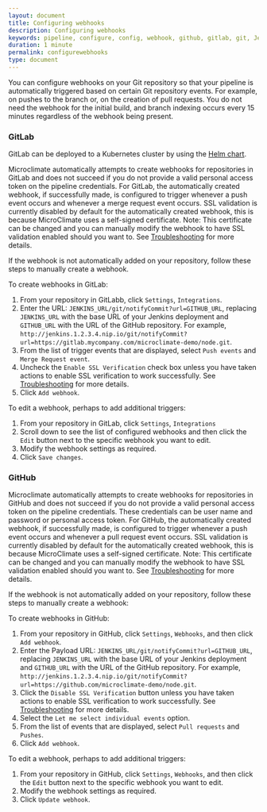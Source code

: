 ```yaml
---
layout: document
title: Configuring webhooks
description: Configuring webhooks
keywords: pipeline, configure, config, webhook, github, gitlab, git, Jenkins, travis
duration: 1 minute
permalink: configurewebhooks
type: document
---
```


You can configure webhooks on your Git repository so that your pipeline is automatically triggered based on certain Git repository events. For example, on pushes to the branch or, on the creation of pull requests. You do not need the webhook for the initial build, and branch indexing occurs every 15 minutes regardless of the webhook being present.

### GitLab

GitLab can be deployed to a Kubernetes cluster by using the [Helm chart](https://docs.gitlab.com/ce/install/kubernetes/gitlab_omnibus.html).

Microclimate automatically attempts to create webhooks for repositories in GitLab and does not succeed if you do not provide a valid personal access token on the pipeline credentials. For GitLab, the automatically created webhook, if successfully made, is configured to trigger whenever a push event occurs and whenever a merge request event occurs. SSL validation is currently disabled by default for the automatically created webhook, this is because MicroClimate uses a self-signed certificate.  Note: This certificate can be changed and you can manually modify the webhook to have SSL validation enabled should you want to. See [Troubleshooting](./troubleshooting) for more details.

If the webhook is not automatically added on your repository, follow these steps to manually create a webhook.

To create webhooks in GitLab:

1. From your repository in GitLabb, click ```Settings```, ```Integrations```.
2. Enter the URL: ```JENKINS_URL/git/notifyCommit?url=GITHUB_URL```, replacing ```JENKINS_URL``` with the base URL of your Jenkins deployment and ```GITHUB_URL``` with the URL of the GitHub repository. For example, ```http://jenkins.1.2.3.4.nip.io/git/notifyCommit?url=https://gitlab.mycompany.com/microclimate-demo/node.git```.
3. From the list of trigger events that are displayed, select ```Push events``` and ```Merge Request event```.
4. Uncheck the ```Enable SSL Verification``` check box unless you have taken actions to enable SSL verification to work successfully. See [Troubleshooting](./troubleshooting) for more details.
5. Click ```Add webhook```.

To edit a webhook, perhaps to add additional triggers:

1. From your repository in GitLab, click ```Settings```, ```Integrations```
2. Scroll down to see the list of configured webhooks and then click the ```Edit``` button next to the specific webhook you want to edit.
2. Modify the webhook settings as required.
3. Click ```Save changes```.

### GitHub

Microclimate automatically attempts to create webhooks for repositories in GitHub and does not succeed if you do not provide a valid personal access token on the pipeline credentials. These credentials can be user name and password or personal access token. For GitHub, the automatically created webhook, if successfully made, is configured to trigger whenever a push event occurs and whenever a pull request event occurs. SSL validation is currently disabled by default for the automatically created webhook, this is because MicroClimate uses a self-signed certificate.  Note: This certificate can be changed and you can manually modify the webhook to have SSL validation enabled should you want to. See [Troubleshooting](./troubleshooting) for more details.

If the webhook is not automatically added on your repository, follow these steps to manually create a webhook:

To create webhooks in GitHub:

1. From your repository in GitHub, click ```Settings```, ```Webhooks```, and then click ```Add webhook```.
2. Enter the Payload URL: ```JENKINS_URL/git/notifyCommit?url=GITHUB_URL```, replacing ```JENKINS_URL``` with the base URL of your Jenkins deployment and ```GITHUB_URL``` with the URL of the GitHub repository. For example, ```http://jenkins.1.2.3.4.nip.io/git/notifyCommit?url=https://github.com/microclimate-demo/node.git```.
3. Click the ```Disable SSL Verification``` button unless you have taken actions to enable SSL verification to work successfully. See [Troubleshooting](./troubleshooting) for more details.
4. Select the ```Let me select individual events``` option.
5. From the list of events that are displayed, select ```Pull requests``` and ```Pushes```.
6. Click ```Add webhook```.

To edit a webhook, perhaps to add additional triggers:

1. From your repository in GitHub, click ```Settings```, ```Webhooks```, and then click the ```Edit``` button next to the specific webhook you want to edit.
2. Modify the webhook settings as required.
3. Click ```Update webhook```.
